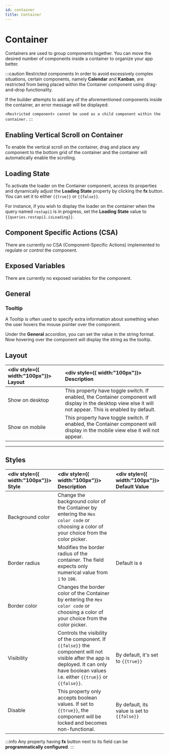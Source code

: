 ```yaml
---
id: container
title: Container
---
```

# Container

Containers are used to group components together. You can move the desired number of components inside a container to organize your app better.

:::caution Restricted components
In order to avoid excessively complex situations, certain components, namely **Calendar** and **Kanban**, are restricted from being placed within the Container component using drag-and-drop functionality.

If the builder attempts to add any of the aforementioned components inside the container, an error message will be displayed:

`<Restricted component> cannot be used as a child component within the container.`
:::

<div style={{paddingTop:'24px'}}>

## Enabling Vertical Scroll on Container

To enable the vertical scroll on the container, drag and place any component to the bottom grid of the container and the container will automatically enable the scrolling.

</div>

<div style={{paddingTop:'24px'}}>

## Loading State

To activate the loader on the Container component, access its properties and dynamically adjust the **Loading State** property by clicking the **fx** button. You can set it to either `{{true}}` or `{{false}}`.

For instance, if you wish to display the loader on the container when the query named `restapi1` is in progress, set the **Loading State** value to `{{queries.restapi1.isLoading}}`.

</div>

<div style={{paddingTop:'24px'}}>

## Component Specific Actions (CSA)

There are currently no CSA (Component-Specific Actions) implemented to regulate or control the component.

</div>

<div style={{paddingTop:'24px'}}>

## Exposed Variables

There are currently no exposed variables for the component.

</div>

<div style={{paddingTop:'24px'}}>

## General
### Tooltip

A Tooltip is often used to specify extra information about something when the user hovers the mouse pointer over the component.

Under the <b>General</b> accordion, you can set the value in the string format. Now hovering over the component will display the string as the tooltip.

</div>

<div style={{paddingTop:'24px'}}>

## Layout

| <div style={{ width:"100px"}}> Layout </div> | <div style={{ width:"100px"}}> Description </div> |
|:----------- |:----------- |
| Show on desktop | This property have toggle switch. If enabled, the Container component will display in the desktop view else it will not appear. This is enabled by default.|
| Show on mobile | This property have toggle switch. If enabled, the Container component will display in the mobile view else it will not appear.|

</div>

---

<div style={{paddingTop:'24px'}}>

## Styles

| <div style={{ width:"100px"}}> Style </div> | <div style={{ width:"100px"}}> Description </div> | <div style={{ width:"100px"}}> Default Value </div> |
|:----------- |:----------- |:---------|
| Background color |  Change the background color of the Container by entering the `Hex color code` or choosing a color of your choice from the color picker. | |
| Border radius | Modifies the border radius of the container. The field expects only numerical value from `1` to `100`.| Default is `0` |
| Border color |  Changes the border color of the Container by entering the `Hex color code` or choosing a color of your choice from the color picker. | |
| Visibility | Controls the visibility of the component. If `{{false}}` the component will not visible after the app is deployed. It can only have boolean values i.e. either `{{true}}` or `{{false}}`. | By default, it's set to `{{true}}` |
| Disable |  This property only accepts boolean values. If set to `{{true}}`, the component will be locked and becomes non-functional. | By default, its value is set to `{{false}}` |


:::info
Any property having **fx** button next to its field can be **programmatically configured**.
:::

</div>